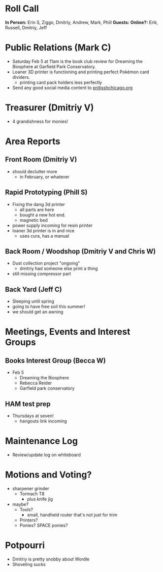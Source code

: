 # Roll Call
**In Person:** Erin S, Ziggo, Dmitriy, Andrew, Mark, Phill
**Guests:** 
**Online?:** Erik, Russell, Dmitriy, Jeff
# Public Relations (Mark C)
- Saturday Feb 5 at 11am is the book club review for Dreaming the Biosphere at Garfield Park Conservatory.
- Loaner 3D printer is functioning and printing perfect Pokémon card dividers. 
  - printing card pack holders less perfectly
- Send any good social media content to pr@sshchicago.org
# Treasurer (Dmitriy V)
- 4 grandishness for monies!
# Area Reports
## Front Room (Dmitriy V)
- should declutter more
  - in February, or whatever
## Rapid Prototyping (Phill S)
- Fixing the dang 3d printer
  - all parts are here
  - bought a new hot end. 
  - magnetic bed
- power supply incoming for resin printer
- loaner 3d printer is in and nice
  - uses cura, has a manual
## Back Room / Woodshop (Dmitriy V and Chris W)
- Dust collection project "ongoing"
  - dmitriy had someone else print a thing
- still missing compressor part
## Back Yard (Jeff C)
- Sleeping until spring
- going to have free soil this summer!
- we should get an awning
# Meetings, Events and Interest Groups

## Books Interest Group (Becca W)
- Feb 5
  - Dreaming the Biosphere
  - Rebecca Reider
  - Garfield park conservatory
## HAM test prep
- Thursdays at seven!
  - hangouts link incoming
# Maintenance Log
- Review/update log on whiteboard
# Motions and Voting?
- sharpener grinder
  - Tormach T8
    - plus knife jig
- maybe?
  - Tools?
    - small, handheld router that's not just for trim
  - Printers?
  - Ponies? SPACE ponies?
# Potpourri
- Dmitriy is pretty snobby about Wordle
- Shoveling sucks
